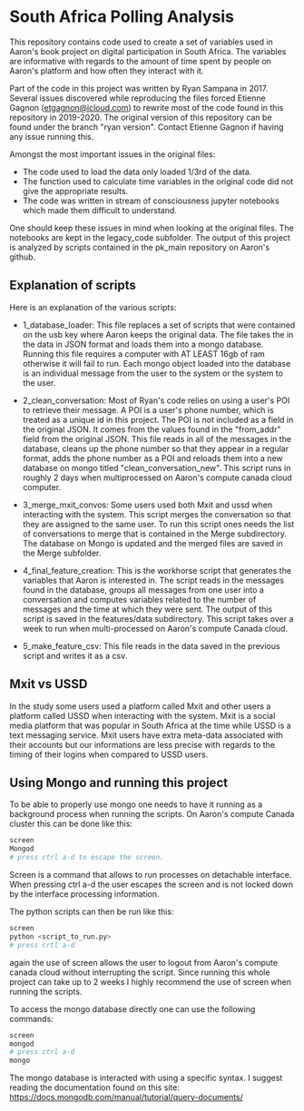 # South Africa Polling Analysis

This repository contains code used to create a set of variables used in Aaron's book project on digital participation in South Africa. The variables are informative with regards to the amount of time spent by people on Aaron's platform and how often they interact with it. 

Part of the code in this project was written by Ryan Sampana in 2017. Several issues discovered while reproducing the files forced Etienne Gagnon (etgagnon@icloud.com) to rewrite most of the code found in this repository in 2019-2020. The original version of this repository can be found under the branch "ryan version". Contact Etienne Gagnon if having any issue running this. 

Amongst the most important issues in the original files: 

- The code used to load the data only loaded 1/3rd of the data. 
- The function used to calculate time variables in the original code did not give the appropriate results. 
- The code was written in stream of consciousness jupyter notebooks which made them difficult to understand. 

One should keep these issues in mind when looking at the original files. The notebooks are kept in the legacy_code subfolder. The output of this project is analyzed by scripts contained in the pk_main repository on Aaron's github. 

## Explanation of scripts

Here is an explanation of the various scripts:

- 1_database_loader: This file replaces a set of scripts that were contained on the usb key where Aaron keeps the original data. The file takes the in the data in JSON format and loads them into a mongo database. Running this file requires a computer with AT LEAST 16gb of ram otherwise it will fail to run. Each mongo object loaded into the database is an individual message from the user to the system or the system to the user. 

- 2_clean_conversation: Most of Ryan's code relies on using a user's POI to retrieve their message. A POI is a user's phone number, which is treated as a unique id in this project. The POI is not included as a field in the original JSON. It comes from the values found in the "from_addr" field from the original JSON. This file reads in all of the messages in the database, cleans up the phone number so that they appear in a regular format, adds the phone number as a POI and reloads them into a new database on mongo titled "clean_conversation_new". This script runs in roughly 2 days when multiprocessed on Aaron's compute canada cloud computer. 

- 3_merge_mxit_convos: Some users used both Mxit and ussd when interacting with the system. This script merges the conversation so that they are assigned to the same user. To run this script ones needs the list of conversations to merge that is contained in the Merge subdirectory. The database on Mongo is updated and the merged files are saved in the Merge subfolder.

- 4_final_feature_creation: This is the workhorse script that generates the variables that Aaron is interested in. The script reads in the messages found in the database, groups all messages from one user into a conversation and computes variables related to the number of messages and the time at which they were sent. The output of this script is saved in the features/data subdirectory. This script takes over a week to run when multi-processed on Aaron's compute Canada cloud. 

- 5_make_feature_csv: This file reads in the data saved in the previous script and writes it as a csv. 

## Mxit vs USSD

In the study some users used a platform called Mxit and other users a platform called USSD when interacting with the system. Mxit is a social media platform that was popular in South Africa at the time while USSD is a text messaging service. Mxit users have extra meta-data associated with their accounts but our informations are less precise with regards to the timing of their logins when compared to USSD users.  

## Using Mongo and running this project

To be able to properly use mongo one needs to have it running as a background process when running the scripts. On Aaron's compute Canada cluster this can be done like this: 

```bash
screen
Mongod
# press ctrl a-d to escape the screen.
```

Screen is a command that allows to run processes on detachable interface. When pressing ctrl a-d the user escapes the screen and is not locked down by the interface processing information. 

The python scripts can then be run like this: 

```bash
screen
python <script_to_run.py>
# press crtl a-d
```

again the use of screen allows the user to logout from Aaron's compute canada cloud without interrupting the script. Since running this whole project can take up to 2 weeks I highly recommend the use of screen when running the scripts. 

To access the mongo database directly one can use the following commands: 

```bash
screen 
mongod
# press ctrl a-d
mongo 
```

The mongo database is interacted with using a specific syntax. I suggest reading the documentation found on this site: https://docs.mongodb.com/manual/tutorial/query-documents/

